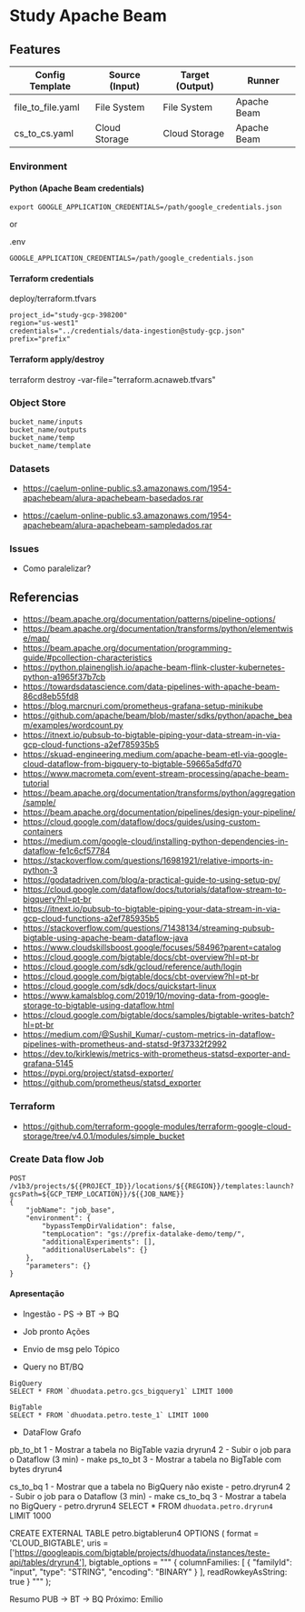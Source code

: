 # Study Apache Beam


## Features

| Config Template | Source (Input) | Target (Output) | Runner |
|---|---|---|---|
| file_to_file.yaml| File System | File System | Apache Beam |
| cs_to_cs.yaml| Cloud Storage | Cloud Storage | Apache Beam |


### Environment


#### Python (Apache Beam credentials)

```
export GOOGLE_APPLICATION_CREDENTIALS=/path/google_credentials.json
```
or 

.env
```
GOOGLE_APPLICATION_CREDENTIALS=/path/google_credentials.json
```

#### Terraform credentials

deploy/terraform.tfvars
```
project_id="study-gcp-398200"
region="us-west1"
credentials="../credentials/data-ingestion@study-gcp.json"
prefix="prefix"
```

#### Terraform apply/destroy

terraform destroy -var-file="terraform.acnaweb.tfvars"


### Object Store

```
bucket_name/inputs
bucket_name/outputs
bucket_name/temp
bucket_name/template
```

### Datasets

- https://caelum-online-public.s3.amazonaws.com/1954-apachebeam/alura-apachebeam-basedados.rar

- https://caelum-online-public.s3.amazonaws.com/1954-apachebeam/alura-apachebeam-sampledados.rar

### Issues

- Como paralelizar?

## Referencias

- https://beam.apache.org/documentation/patterns/pipeline-options/
- https://beam.apache.org/documentation/transforms/python/elementwise/map/
- https://beam.apache.org/documentation/programming-guide/#pcollection-characteristics
- https://python.plainenglish.io/apache-beam-flink-cluster-kubernetes-python-a1965f37b7cb
- https://towardsdatascience.com/data-pipelines-with-apache-beam-86cd8eb55fd8
- https://blog.marcnuri.com/prometheus-grafana-setup-minikube
- https://github.com/apache/beam/blob/master/sdks/python/apache_beam/examples/wordcount.py
- https://itnext.io/pubsub-to-bigtable-piping-your-data-stream-in-via-gcp-cloud-functions-a2ef785935b5
- https://skuad-engineering.medium.com/apache-beam-etl-via-google-cloud-dataflow-from-bigquery-to-bigtable-59665a5dfd70
- https://www.macrometa.com/event-stream-processing/apache-beam-tutorial
- https://beam.apache.org/documentation/transforms/python/aggregation/sample/
- https://beam.apache.org/documentation/pipelines/design-your-pipeline/
- https://cloud.google.com/dataflow/docs/guides/using-custom-containers
- https://medium.com/google-cloud/installing-python-dependencies-in-dataflow-fe1c6cf57784
- https://stackoverflow.com/questions/16981921/relative-imports-in-python-3
- https://godatadriven.com/blog/a-practical-guide-to-using-setup-py/
- https://cloud.google.com/dataflow/docs/tutorials/dataflow-stream-to-bigquery?hl=pt-br
- https://itnext.io/pubsub-to-bigtable-piping-your-data-stream-in-via-gcp-cloud-functions-a2ef785935b5
- https://stackoverflow.com/questions/71438134/streaming-pubsub-bigtable-using-apache-beam-dataflow-java
- https://www.cloudskillsboost.google/focuses/58496?parent=catalog
- https://cloud.google.com/bigtable/docs/cbt-overview?hl=pt-br
- https://cloud.google.com/sdk/gcloud/reference/auth/login
- https://cloud.google.com/bigtable/docs/cbt-overview?hl=pt-br
- https://cloud.google.com/sdk/docs/quickstart-linux
- https://www.kamalsblog.com/2019/10/moving-data-from-google-storage-to-bigtable-using-dataflow.html
- https://cloud.google.com/bigtable/docs/samples/bigtable-writes-batch?hl=pt-br
- https://medium.com/@Sushil_Kumar/-custom-metrics-in-dataflow-pipelines-with-prometheus-and-statsd-9f37332f2992
- https://dev.to/kirklewis/metrics-with-prometheus-statsd-exporter-and-grafana-5145
- https://pypi.org/project/statsd-exporter/
- https://github.com/prometheus/statsd_exporter

### Terraform

- https://github.com/terraform-google-modules/terraform-google-cloud-storage/tree/v4.0.1/modules/simple_bucket

### Create Data flow Job
```
POST /v1b3/projects/${{PROJECT_ID}}/locations/${{REGION}}/templates:launch?gcsPath=${GCP_TEMP_LOCATION}}/${{JOB_NAME}}
{
    "jobName": "job_base",
    "environment": {
        "bypassTempDirValidation": false,
        "tempLocation": "gs://prefix-datalake-demo/temp/",
        "additionalExperiments": [],
        "additionalUserLabels": {}
    },
    "parameters": {}
}
```


#### Apresentação

- Ingestão - PS -> BT -> BQ
- Job pronto
Ações
- Envio de msg pelo Tópico

- Query no BT/BQ
```
BigQuery
SELECT * FROM `dhuodata.petro.gcs_bigquery1` LIMIT 1000

BigTable
SELECT * FROM `dhuodata.petro.teste_1` LIMIT 1000
```
- DataFlow 
    Grafo
    

pb_to_bt
1 - Mostrar a tabela no BigTable vazia dryrun4
2 - Subir o job para o Dataflow (3 min) - make ps_to_bt
3 - Mostrar a tabela no BigTable com bytes dryrun4


cs_to_bq
1 - Mostrar que a tabela no BigQuery não existe - petro.dryrun4
2 - Subir o job para o Dataflow (3 min) - make cs_to_bq
3 - Mostrar a tabela no BigQuery - petro.dryrun4
SELECT * FROM `dhuodata.petro.dryrun4` LIMIT 1000

CREATE EXTERNAL TABLE petro.bigtablerun4
OPTIONS (
  format = 'CLOUD_BIGTABLE',
  uris = ['https://googleapis.com/bigtable/projects/dhuodata/instances/teste-api/tables/dryrun4'],
  bigtable_options =
    """
    {
      columnFamilies: [
        {
          "familyId": "input",
          "type": "STRING",
          "encoding": "BINARY"
        }
      ],
      readRowkeyAsString: true
    }
    """
);


Resumo PUB -> BT -> BQ
Próximo: Emílio 
 



